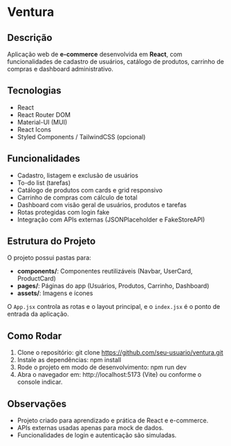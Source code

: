 # Ventura

## Descrição
Aplicação web de **e-commerce** desenvolvida em **React**, com funcionalidades de cadastro de usuários, catálogo de produtos, carrinho de compras e dashboard administrativo.

## Tecnologias
- React
- React Router DOM
- Material-UI (MUI)
- React Icons
- Styled Components / TailwindCSS (opcional)

## Funcionalidades
- Cadastro, listagem e exclusão de usuários
- To-do list (tarefas)
- Catálogo de produtos com cards e grid responsivo
- Carrinho de compras com cálculo de total
- Dashboard com visão geral de usuários, produtos e tarefas
- Rotas protegidas com login fake
- Integração com APIs externas (JSONPlaceholder e FakeStoreAPI)

## Estrutura do Projeto
O projeto possui pastas para:
- **components/**: Componentes reutilizáveis (Navbar, UserCard, ProductCard)
- **pages/**: Páginas do app (Usuários, Produtos, Carrinho, Dashboard)
- **assets/**: Imagens e ícones

O `App.jsx` controla as rotas e o layout principal, e o `index.jsx` é o ponto de entrada da aplicação.

## Como Rodar
1. Clone o repositório: git clone https://github.com/seu-usuario/ventura.git
2. Instale as dependências: npm install
3. Rode o projeto em modo de desenvolvimento: npm run dev
4. Abra o navegador em: http://localhost:5173 (Vite) ou conforme o console indicar.

## Observações
- Projeto criado para aprendizado e prática de React e e-commerce.
- APIs externas usadas apenas para mock de dados.
- Funcionalidades de login e autenticação são simuladas.
